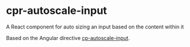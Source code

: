 # cpr-autoscale-input
A React component for auto sizing an input based on the content within it

Based on the Angular directive [cp-autoscale-input](https://github.com/CanopyTax/cp-autoscale-input).
